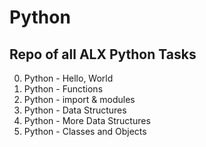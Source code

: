 # Python
## Repo of all ALX Python Tasks

0. Python - Hello, World
1. Python - Functions
2. Python - import & modules
3. Python - Data Structures
4. Python - More Data Structures
5. Python - Classes and Objects

